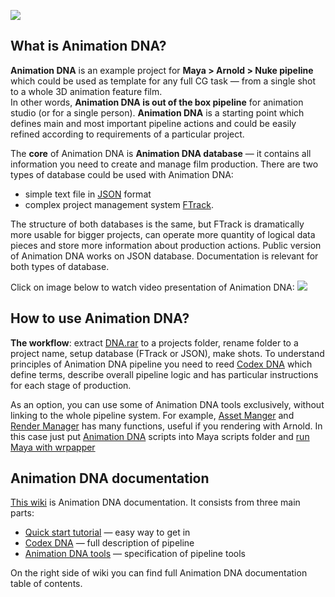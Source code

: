 ![](https://lh3.googleusercontent.com/-yzn5MCjzPaw/Vx9l-bmf1UI/AAAAAAAAFbU/3Lo9EKx7_wMVh3221gDBIKtIlndEgOvbACCo/s700/bannerDNA_home_01.jpg)

## What is Animation DNA?
**Animation DNA** is an example project for **Maya > Arnold > Nuke pipeline** which could be used as template for any full CG task — from a single shot to a whole 3D animation feature film.  
In other words, **Animation DNA is out of the box pipeline** for animation studio (or for a single person).  **Animation DNA** is a starting point which defines main and most important pipeline actions and could be easily refined according to requirements of a particular project.

The **core** of Animation DNA is **Animation DNA  database** — it contains all information you need to create and manage film production. There are two types of database could be used with Animation DNA:
- simple text file in [JSON](http://www.jsoneditoronline.org/) format 
- complex project management system [FTrack](https://www.ftrack.com/). 

The structure of both databases is the same, but FTrack is dramatically more usable for bigger projects, can operate more quantity of logical data pieces and store more information about production actions. Public version of Animation DNA works on JSON database. Documentation is relevant for both types of database.

Click on image below to watch video presentation of Animation DNA:
[![](https://lh3.googleusercontent.com/-JQbm7zDgwDA/Vz2dDBZ0WKI/AAAAAAAAFn8/yn3GHt6UePA3gTifU3loqM27vQAIiDaCACCo/s700/DNA_mov_shotProd_02.jpg)](https://www.youtube.com/watch?v=LOm3bAo80KI)

## How to use Animation DNA?

**The workflow**: extract [DNA.rar](02-codex-dna#dna-archive) to a projects folder, rename folder to a project name, setup database (FTrack or JSON), make shots.
To understand principles of Animation DNA pipeline you need to reed [Codex DNA](https://github.com/kiryha/AnimationDNA/wiki/02-Codex-DNA) which define terms, describe overall pipeline logic and has particular instructions for each stage of production.

As an option, you can use some of Animation DNA tools exclusively, without linking to the whole pipeline system. For example, [Asset Manger](03-tools#asset-manager) and [Render Manager](03-tools#render-manager) has many functions, useful if you rendering with Arnold. In this case just put [Animation DNA](https://github.com/kiryha/AnimationDNA) scripts into Maya scripts folder and [run Maya with wrpapper](02-codex-dna#running-maya-and-nuke-with-wrappers)

## Animation DNA documentation
[This wiki](https://github.com/kiryha/AnimationDNA/wiki) is Animation DNA documentation. It consists from three main parts:
* [Quick start tutorial](01-Quick-start) — easy way to get in
* [Codex DNA](02-Codex-DNA) — full description of pipeline
* [Animation DNA tools](03-Tools) — specification of pipeline tools

On the right side of wiki you can find full Animation DNA documentation table of contents.